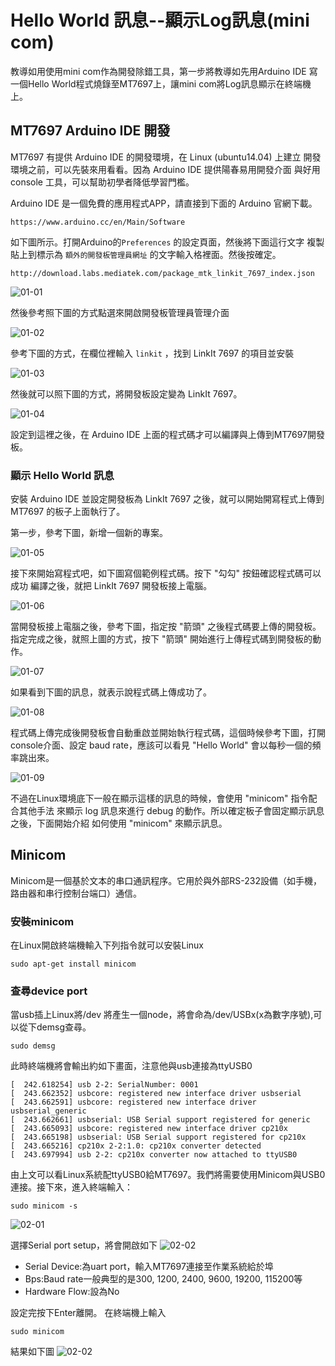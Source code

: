 # Hello World 訊息--顯示Log訊息(mini com)

教導如用使用mini com作為開發除錯工具，第一步將教導如先用Arduino IDE
寫一個Hello World程式燒錄至MT7697上，讓mini com將Log訊息顯示在終端機上。

## MT7697 Arduino IDE 開發

MT7697 有提供 Arduino IDE 的開發環境，在 Linux (ubuntu14.04) 上建立
開發環境之前，可以先裝來用看看。因為 Arduino IDE 提供陽春易用開發介面
與好用 console 工具，可以幫助初學者降低學習門檻。

Arduino IDE 是一個免費的應用程式APP，請直接到下面的 Arduino 官網下載。

    https://www.arduino.cc/en/Main/Software

如下圖所示。打開Arduino的`Preferences` 的設定頁面，然後將下面這行文字
複製貼上到標示為 `額外的開發板管理員網址` 的文字輸入格裡面。然後按確定。

    http://download.labs.mediatek.com/package_mtk_linkit_7697_index.json

![01-01](imgs/ch01/01-01.png)

然後參考照下圖的方式點選來開啟開發板管理員管理介面

![01-02](imgs/ch01/01-02.png)

參考下圖的方式，在欄位裡輸入 `linkit` ，找到 LinkIt 7697 的項目並安裝

![01-03](imgs/ch01/01-03.png)

然後就可以照下圖的方式，將開發板設定變為 LinkIt 7697。

![01-04](imgs/ch01/01-04.png)

設定到這裡之後，在 Arduino IDE 上面的程式碼才可以編譯與上傳到MT7697開發板。


### 顯示 Hello World 訊息

安裝 Arduino IDE 並設定開發板為 LinkIt 7697 之後，就可以開始開寫程式上傳到
MT7697 的板子上面執行了。

第一步，參考下圖，新增一個新的專案。

![01-05](imgs/ch01/01-05.png)


接下來開始寫程式吧，如下圖寫個範例程式碼。按下 "勾勾" 按鈕確認程式碼可以成功
編譯之後，就把 LinkIt 7697 開發板接上電腦。

![01-06](imgs/ch01/01-06.png)


當開發板接上電腦之後，參考下圖，指定按 "箭頭" 之後程式碼要上傳的開發板。
指定完成之後，就照上圖的方式，按下 "箭頭" 開始進行上傳程式碼到開發板的動作。

![01-07](imgs/ch01/01-07.png)

如果看到下圖的訊息，就表示說程式碼上傳成功了。

![01-08](imgs/ch01/01-08.png)

程式碼上傳完成後開發板會自動重啟並開始執行程式碼，這個時候參考下圖，打開
console介面、設定 baud rate，應該可以看見 "Hello World" 會以每秒一個的頻率跳出來。

![01-09](imgs/ch01/01-09.png)

不過在Linux環境底下一般在顯示這樣的訊息的時候，會使用 "minicom" 指令配合其他手法
來顯示 log 訊息來進行 debug 的動作。所以確定板子會固定顯示訊息之後，下面開始介紹
如何使用 "minicom" 來顯示訊息。


## Minicom

Minicom是一個基於文本的串口通訊程序。它用於與外部RS-232設備（如手機，路由器和串行控制台端口）通信。

### 安裝minicom
在Linux開啟終端機輸入下列指令就可以安裝Linux
```
sudo apt-get install minicom
```

### 查尋device port
當usb插上Linux將/dev 將產生一個node，將會命為/dev/USBx(x為數字序號),可以從下demsg查尋。

```
sudo demsg
```
此時終端機將會輸出約如下畫面，注意他與usb連接為ttyUSB0
```
[  242.618254] usb 2-2: SerialNumber: 0001
[  243.662352] usbcore: registered new interface driver usbserial
[  243.662591] usbcore: registered new interface driver usbserial_generic
[  243.662661] usbserial: USB Serial support registered for generic
[  243.665093] usbcore: registered new interface driver cp210x
[  243.665198] usbserial: USB Serial support registered for cp210x
[  243.665216] cp210x 2-2:1.0: cp210x converter detected
[  243.697994] usb 2-2: cp210x converter now attached to ttyUSB0
```

由上文可以看Linux系統配ttyUSB0給MT7697。我們將需要使用Minicom與USB0連接。接下來，進入終端輸入：
```
sudo minicom -s
```
![02-01](imgs/ch01/02-01.png)

選擇Serial port setup，將會開啟如下
![02-02](imgs/ch01/02-02.png)
- Serial Device:為uart port，輸入MT7697連接至作業系統給於埠
- Bps:Baud rate一般典型的是300, 1200, 2400, 9600, 19200, 115200等
- Hardware Flow:設為No

設定完按下Enter離開。
在終端機上輸入
```
sudo minicom
```
結果如下圖
![02-02](imgs/ch01/02-03.png)
